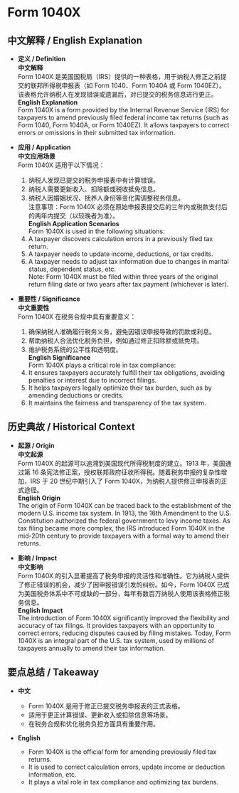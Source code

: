 # Form 1040X

## 中文解释 / English Explanation

* **定义 / Definition**  
  **中文解释**  
  Form 1040X 是美国国税局（IRS）提供的一种表格，用于纳税人修正之前提交的联邦所得税申报表（如 Form 1040、Form 1040A 或 Form 1040EZ）。该表格允许纳税人在发现错误或遗漏后，对已提交的税务信息进行更正。  
  **English Explanation**  
  Form 1040X is a form provided by the Internal Revenue Service (IRS) for taxpayers to amend previously filed federal income tax returns (such as Form 1040, Form 1040A, or Form 1040EZ). It allows taxpayers to correct errors or omissions in their submitted tax information.

* **应用 / Application**  
  **中文应用场景**  
  Form 1040X 适用于以下情况：  
  1. 纳税人发现已提交的税务申报表中有计算错误。  
  2. 纳税人需要更新收入、扣除额或税收抵免信息。  
  3. 纳税人因婚姻状况、抚养人身份等变化需调整税务信息。  
  注意事项：Form 1040X 必须在原始申报表提交后的三年内或税款支付后的两年内提交（以较晚者为准）。  
  **English Application Scenarios**  
  Form 1040X is used in the following situations:  
  1. A taxpayer discovers calculation errors in a previously filed tax return.  
  2. A taxpayer needs to update income, deductions, or tax credits.  
  3. A taxpayer needs to adjust tax information due to changes in marital status, dependent status, etc.  
  Note: Form 1040X must be filed within three years of the original return filing date or two years after tax payment (whichever is later).

* **重要性 / Significance**  
  **中文重要性**  
  Form 1040X 在税务合规中具有重要意义：  
  1. 确保纳税人准确履行税务义务，避免因错误申报导致的罚款或利息。  
  2. 帮助纳税人合法优化税务负担，例如通过修正扣除额或抵免项。  
  3. 维护税务系统的公平性和透明度。  
  **English Significance**  
  Form 1040X plays a critical role in tax compliance:  
  1. It ensures taxpayers accurately fulfill their tax obligations, avoiding penalties or interest due to incorrect filings.  
  2. It helps taxpayers legally optimize their tax burden, such as by amending deductions or credits.  
  3. It maintains the fairness and transparency of the tax system.

## 历史典故 / Historical Context

* **起源 / Origin**  
  **中文起源**  
  Form 1040X 的起源可以追溯到美国现代所得税制度的建立。1913 年，美国通过第 16 条宪法修正案，授权联邦政府征收所得税。随着税务申报的复杂性增加，IRS 于 20 世纪中期引入了 Form 1040X，为纳税人提供修正申报表的正式途径。  
  **English Origin**  
  The origin of Form 1040X can be traced back to the establishment of the modern U.S. income tax system. In 1913, the 16th Amendment to the U.S. Constitution authorized the federal government to levy income taxes. As tax filing became more complex, the IRS introduced Form 1040X in the mid-20th century to provide taxpayers with a formal way to amend their returns.

* **影响 / Impact**  
  **中文影响**  
  Form 1040X 的引入显著提高了税务申报的灵活性和准确性。它为纳税人提供了修正错误的机会，减少了因申报错误引发的纠纷。如今，Form 1040X 已成为美国税务体系中不可或缺的一部分，每年有数百万纳税人使用该表格修正税务信息。  
  **English Impact**  
  The introduction of Form 1040X significantly improved the flexibility and accuracy of tax filings. It provides taxpayers with an opportunity to correct errors, reducing disputes caused by filing mistakes. Today, Form 1040X is an integral part of the U.S. tax system, used by millions of taxpayers annually to amend their tax information.

## 要点总结 / Takeaway

* **中文**  
  - Form 1040X 是用于修正已提交税务申报表的正式表格。  
  - 适用于更正计算错误、更新收入或扣除信息等场景。  
  - 在税务合规和优化税务负担方面具有重要作用。  

* **English**  
  - Form 1040X is the official form for amending previously filed tax returns.  
  - It is used to correct calculation errors, update income or deduction information, etc.  
  - It plays a vital role in tax compliance and optimizing tax burdens.